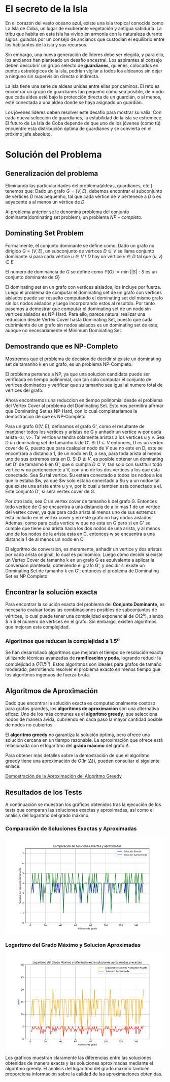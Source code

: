 # El secreto de la Isla

En el corazón del vasto océano azul, existe una isla tropical conocida como La Isla de Coba, un lugar de exuberante vegetación y antigua sabiduría. La tribu que habita en esta isla ha vivido en armonía con la naturaleza durante siglos, guiados por un consejo de ancianos que custodian el equilibrio entre los habitantes de la isla y sus recursos.

Sin embargo, una nueva generación de líderes debe ser elegida, y para ello, los ancianos han planteado un desafío ancestral. Los aspirantes al consejo deben descubrir un grupo selecto de **guardianes**, quienes, colocados en puntos estratégicos de la isla, podrían vigilar a todos los aldeanos sin dejar a ninguno sin supervisión directa o indirecta.

La isla tiene una serie de aldeas unidas entre ellas por caminos. El reto es encontrar un grupo de guardianes tan pequeño como sea posible, de modo que cada aldea esté bajo la protección directa de un guardián, o al menos, esté conectada a una aldea donde se haya asignado un guardián.

Los jóvenes líderes deben resolver este desafío para mostrar su valía. Con cada nueva selección de guardianes, la estabilidad de la isla se estremece. El futuro de La Isla de Coba depende de que uno de los jóvenes (como tú) encuentre esta distribución óptima de guardianes y se convierta en el próximo jefe absoluto.

# Solución del Problema

## Generalización del problema

Eliminando las particularidades del problema(aldeas, guardianes, etc.) tenemos que:
Dado un grafo $G = (V,E)$, debemos encontrar el subconjunto de vértices $D$ mas pequenho, tal que cada vértice de $V$ pertenece a $D$ o es adyacente a al menos un vértice de $D$.

Al problema anterior se le denomina problema del conjunto dominante(dominating set problem), un problema $NP-completo$.

## Dominating Set Problem

Formalmente, el conjunto dominante se define como:
Dado un grafo no dirigido $G = (V,E)$, un subconjunto de vértices $D \subseteq V$ se llama conjunto dominante si para cada vértice $u \in V \setminus D$ hay un vértice $v \in D$ tal que $(u,v) \in E$.

El numero de dominancia de $G$ se define como $Y(G) := \min \{|S| : S \text{ es un conjunto dominante de } G\}$

El dominating set en un grafo con vertices aislados, los incluye por fuerza. Luego el problema de computar el dominating set de un grafo con vertices aislados puede ser resuelto computando el dominating set del mismo grafo sin los nodos aislados y luego incorporando estos al resultdo.
Por tanto pasemos a demostrar que computar el dominating set de un nodo sin vertices aislados es NP-Hard.
Para ello, parece natural realizar una reduccion desde Vertex Cover hasta Dominating Set, puesto que cada cubrimiento de un grafo sin nodos aislados es un dominating set de este; aunque no necesariamente el Minimum Dominating Set.

## Demostrando que es NP-Completo

Mostremos que el problema de decision de decidir si existe un dominating set de tamanho k en un grafo, es un problema NP-Completo.

El problema pertence a NP, ya que una solucion candidata puede ser verificada en tiempo polinomial, con tan solo computar el conjunto de vertices dominados y verificar que su tamanho sea igual al numero total de vertices del grafo.

Ahora encontremos una reduccion en tiempo polinomial desde el problema del Vertex Cover al problema del Dominating Set. Esto nos permitira afirmar que Dominating Set es NP-Hard, con lo cual completariamos la demostracion de que es NP-Completo

Para un grafo G(V, E), definamos el grafo G', como el resultante de mantener todos los vertices y aristas de G y anhadir un vertice w por cada arista <u, v>. Tal vertice w tendra solamente aristas a los vertices u y v.
Sea D un dominating set de tamanho k de G'.
Si $D \subset V$ entonces, D es un vertex cover de G, puesto que para cualquier nodo de $V$ que no este en D, este se encontrara a distancia 1, de un nodo en D, o sea, para toda arista al menos uno de sus extremos esta en D.
Si $D \nsubseteq V$, es posible obtener un dominating set D' de tamanho k en G', que si cumpla
$D \subset V$, tan solo con sustituir todo vertice w no perteneciente a V, con uno de los dos vertices a los que esta conectado. Sea $u tal vertice. $u estara conectado a todos los nodos a los que lo estaba $w, ya que $w solo estaba conectado a $u y a un nodov tal que existe una arista entre u y v, por lo cual u tambien esta conectado a el. Este conjunto D', si sera vertex cover de G.

Por otro lado, sea C un vertex cover de tamanho k del grafo G. Entonces todo vertice de G se encuentra a una distancia de a lo mas 1 de un vertice del vertex cover, ya que para cada arista al menos uno de sus extremos esta incluido en el vertex cover y en este grafo no hay nodos aislados. Ademas, como para cada vertice w que no esta en G pero si en G' se cumple que tiene una arista hacia los dos nodos de una arista, y al menos uno de los nodos de la arista esta en C, entonces w se encuentra a una distancia 1 de al menos un nodo en C.

El algoritmo de conversion, es meramente, anhadir un vertice y dos aristas por cada arista original, lo cual es polinomico.
Luego como decidir si existe un Vertex Cover de tamanho k en un grafo G es equivalente a aplicar la conversion planteada, obteniendo el grafo G', y decidir si existe un Dominating Set de tamanho k en G'; entonces el problema de Dominating Set es NP Completo

## Encontrar la solución exacta

Para encontrar la solución exacta del problema del **Conjunto Dominante**, es necesario evaluar todas las combinaciones posibles de subconjuntos de vértices, lo cual puede tener una complejidad exponencial de $O(2^n)$, siendo $ n $ el número de vértices en el grafo. Sin embargo, existen algoritmos que mejoran esta complejidad.

### Algoritmos que reducen la complejidad a $1.5^n$

Se han desarrollado algoritmos que mejoran el tiempo de resolución exacta utilizando técnicas avanzadas de **ramificación y poda**, logrando reducir la complejidad a $O(1.5^n)$. Estos algoritmos son ideales para grafos de tamaño moderado, permitiendo resolver el problema exacto en menos tiempo que los algoritmos ingenuos de fuerza bruta.

## Algoritmos de Aproximación

Dado que encontrar la solución exacta es computacionalmente costoso para grafos grandes, los **algoritmos de aproximación** son una alternativa eficaz. Uno de los más comunes es el **algoritmo greedy**, que selecciona nodos de manera ávida, cubriendo en cada paso la mayor cantidad posible de nodos no cubiertos.

El **algoritmo greedy** no garantiza la solución óptima, pero ofrece una solución cercana en un tiempo razonable. La aproximación que ofrece está relacionada con el logaritmo del **grado máximo** del grafo $\Delta$.

Para obtener más detalles sobre la demostración de que el algoritmo greedy tiene una aproximación de $O(\ln(\Delta))$, pueden consultar el siguiente enlace:

[Demostración de la Aproximación del Algoritmo Greedy](greedy_complejidad.md)

## Resultados de los Tests

A continuación se muestran los gráficos obtenidos tras la ejecución de los tests que comparan las soluciones exactas y aproximadas, así como el análisis del logaritmo del grado máximo.

### Comparación de Soluciones Exactas y Aproximadas

![Comparación de Soluciones Exactas y Aproximadas](Figure_1.png)

### Logaritmo del Grado Máximo y Solucion Aproximadas

![Logaritmo del Grado Máximo y Diferencia entre Soluciones](Figure_2.png)

Los gráficos muestran claramente las diferencias entre las soluciones obtenidas de manera exacta y las soluciones aproximadas mediante el algoritmo greedy. El análisis del logaritmo del grado máximo también proporciona información sobre la calidad de las aproximaciones obtenidas.
